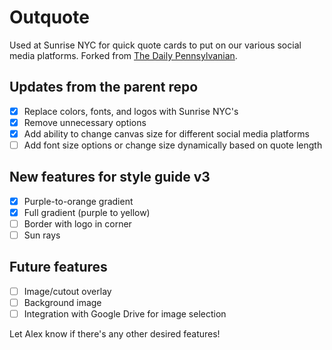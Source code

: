 # Outquote

Used at Sunrise NYC for quick quote cards to put on our various social media platforms. Forked from [The Daily Pennsylvanian](https://github.com/dailypenn/outquote).

## Updates from the parent repo

- [x] Replace colors, fonts, and logos with Sunrise NYC's
- [x] Remove unnecessary options
- [x] Add ability to change canvas size for different social media platforms
- [ ] Add font size options or change size dynamically based on quote length

## New features for style guide v3
- [x] Purple-to-orange gradient
- [x] Full gradient (purple to yellow)
- [ ] Border with logo in corner
- [ ] Sun rays

## Future features
- [ ] Image/cutout overlay
- [ ] Background image
- [ ] Integration with Google Drive for image selection

Let Alex know if there's any other desired features!
